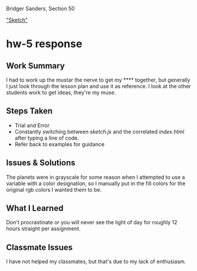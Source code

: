 Bridger Sanders, Section 50

["Sketch"](https://bridger-sanders.github.io/120-work/hw-6)

# hw-5 response

## Work Summary

I had to work up the mustar the nerve to get my **** together, but generally I just look through the lesson plan and use it as reference. I look at the other students work to get ideas, they're my muse. 

## Steps Taken

- Trial and Error
- Constantly switching between *sketch.js* and the correlated *index.html* after typing a line of code.
- Refer back to examples for guidance

## Issues & Solutions

The planets were in grayscale for some reason when I attempted to use a variable with a color designation, so I manually put in the fill colors for the original rgb colors I wanted them to be.

## What I Learned 

Don't procrastinate or you will never see the light of day for roughly 12 hours straight per assignment.

## Classmate Issues

I have not helped my classmates, but that's due to my lack of enthusiasm. 